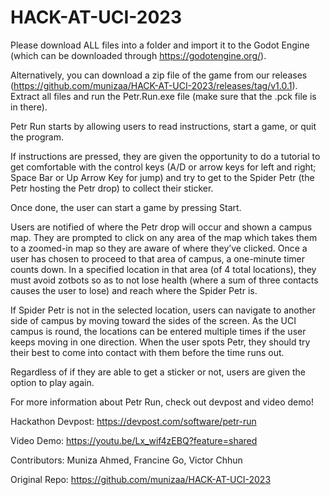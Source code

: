 # HACK-AT-UCI-2023

Please download ALL files into a folder and import it to the Godot Engine (which can be downloaded through https://godotengine.org/).

Alternatively, you can download a zip file of the game from our releases (https://github.com/munizaa/HACK-AT-UCI-2023/releases/tag/v1.0.1). Extract all files and run the Petr.Run.exe file (make sure that the .pck file is in there).

Petr Run starts by allowing users to read instructions, start a game, or quit the program. 

If instructions are pressed, they are given the opportunity to do a tutorial to get comfortable with the control keys (A/D or arrow keys for left and right; Space Bar or Up Arrow Key for jump) and try to get to the Spider Petr (the Petr hosting the Petr drop) to collect their sticker.

Once done, the user can start a game by pressing Start. 

Users are notified of where the Petr drop will occur and shown a campus map. They are prompted to click on any area of the map which takes them to a zoomed-in map so they are aware of where they’ve clicked. Once a user has chosen to proceed to that area of campus, a one-minute timer counts down. In a specified location in that area (of 4 total locations), they must avoid zotbots so as to not lose health (where a sum of three contacts causes the user to lose) and reach where the Spider Petr is. 

If Spider Petr is not in the selected location, users can navigate to another side of campus by moving toward the sides of the screen. As the UCI campus is round, the locations can be entered multiple times if the user keeps moving in one direction. When the user spots Petr, they should try their best to come into contact with them before the time runs out. 

Regardless of if they are able to get a sticker or not, users are given the option to play again.

For more information about Petr Run, check out devpost and video demo!

Hackathon Devpost: https://devpost.com/software/petr-run 

Video Demo: https://youtu.be/Lx_wif4zEBQ?feature=shared

Contributors: Muniza Ahmed, Francine Go, Victor Chhun

Original Repo: https://github.com/munizaa/HACK-AT-UCI-2023
